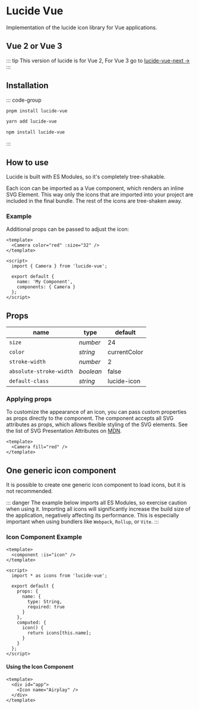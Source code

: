# Lucide Vue

Implementation of the lucide icon library for Vue applications.

## Vue 2 or Vue 3

::: tip
This version of lucide is for Vue 2, For Vue 3 go to [lucide-vue-next ->](lucide-vue-next)
:::

## Installation

::: code-group

```sh [pnpm]
pnpm install lucide-vue
```

```sh [yarn]
yarn add lucide-vue
```

```sh [npm]
npm install lucide-vue
```

:::

## How to use

Lucide is built with ES Modules, so it's completely tree-shakable.

Each icon can be imported as a Vue component, which renders an inline SVG Element. This way only the icons that are imported into your project are included in the final bundle. The rest of the icons are tree-shaken away.

### Example

Additional props can be passed to adjust the icon:

```vue
<template>
  <Camera color="red" :size="32" />
</template>

<script>
  import { Camera } from 'lucide-vue';

  export default {
    name: 'My Component',
    components: { Camera }
  };
</script>
```

## Props

|  name                   |   type    |  default     |
| ----------------------- | --------- | ------------ |
| `size`                  | *number*  | 24           |
| `color`                 | *string*  | currentColor |
| `stroke-width`          | *number*  | 2            |
| `absolute-stroke-width` | *boolean* | false        |
| `default-class`         | *string*  | lucide-icon  |

### Applying props

To customize the appearance of an icon, you can pass custom properties as props directly to the component. The component accepts all SVG attributes as props, which allows flexible styling of the SVG elements. See the list of SVG Presentation Attributes on [MDN](https://developer.mozilla.org/en-US/docs/Web/SVG/Attribute/Presentation).

```vue
<template>
  <Camera fill="red" />
</template>
```

## One generic icon component

It is possible to create one generic icon component to load icons, but it is not recommended.

::: danger
The example below imports all ES Modules, so exercise caution when using it. Importing all icons will significantly increase the build size of the application, negatively affecting its performance. This is especially important when using bundlers like `Webpack`, `Rollup`, or `Vite`.
:::

### Icon Component Example

```vue
<template>
  <component :is="icon" />
</template>

<script>
  import * as icons from 'lucide-vue';

  export default {
    props: {
      name: {
        type: String,
        required: true
      }
    },
    computed: {
      icon() {
        return icons[this.name];
      }
    }
  };
</script>
```

#### Using the Icon Component

```vue
<template>
  <div id="app">
    <Icon name="Airplay" />
  </div>
</template>
```
